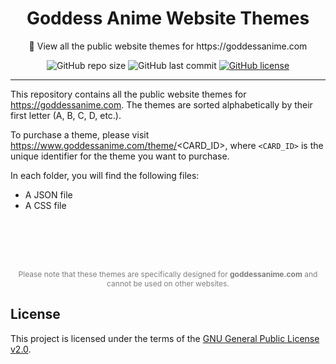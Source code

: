<div align="center">
  <h1>Goddess Anime Website Themes</h1>
  <p>🎨 View all the public website themes for https://goddessanime.com</p>
  
  <img alt="GitHub repo size" src="https://img.shields.io/github/repo-size/goddessanime/web-themes?color=%23b392f0&style=flat-square">
  <img alt="GitHub last commit" src="https://img.shields.io/github/last-commit/goddessanime/web-themes?color=%23b392f0&style=flat-square">
  <a href="https://github.com/goddessanime/web-themes/blob/main/LICENSE"><img alt="GitHub license" src="https://img.shields.io/github/license/goddessanime/web-themes?color=%23b392f0&style=flat-square"></a>
</div>

---

This repository contains all the public website themes for https://goddessanime.com. The themes are sorted alphabetically by their first letter (A, B, C, D, etc.).

To purchase a theme, please visit https://www.goddessanime.com/theme/<CARD_ID>, where `<CARD_ID>` is the unique identifier for the theme you want to purchase.

In each folder, you will find the following files:

- A JSON file
- A CSS file

<br>
<br>
<br>
<br>

<div align="center" style="font-size: 12px; color: rgba(0, 0, 0, 0.5);">
  <p>Please note that these themes are specifically designed for <strong>goddessanime.com</strong> and cannot be used on other websites.</p>
</div>

## License

This project is licensed under the terms of the [GNU General Public License v2.0](https://github.com/goddessanime/web-themes/blob/main/LICENSE).
